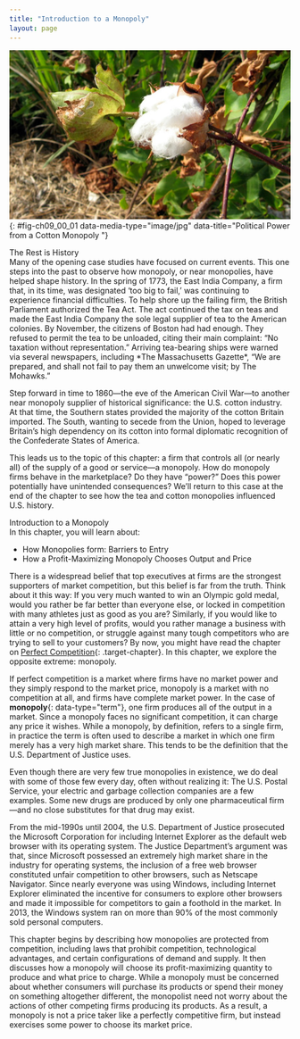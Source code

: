 ```yaml
---
title: "Introduction to a Monopoly"
layout: page
---
```



<?cnx.eoc class="summary" title="Chapter Review"?>

<?cnx.eoc class="self-check-questions" title="Self-Check Questions"?>

<?cnx.eoc class="review-questions" title="Review Questions"?>

<?cnx.eoc class="critical-thinking" title="Critical Thinking Questions"?>

<?cnx.eoc class="problems" title="Problems"?>

<?cnx.eoc class="references" title="References"?>

 ![The image is a photograph of a cotton plant.](../resources/CNX_Econ_C09_000.jpg "In the mid-nineteenth century, the United States, specifically the Southern states, had a near monopoly in the cotton supplied to Great Britain. These states attempted to leverage this economic power into political power&#x2014;trying to sway Great Britain to formally recognize the Confederate States of America. (Credit: modification of work by &#x201C;ashleylovespizza&#x201D;/Flickr Creative Commons)"){: #fig-ch09_00_01 data-media-type="image/jpg" data-title="Political Power from a Cotton Monopoly "}

<div data-type="note" class="economics bringhome" markdown="1">
<div data-type="title">
The Rest is History
</div>
Many of the opening case studies have focused on current events. This one steps into the past to observe how monopoly, or near monopolies, have helped shape history. In the spring of 1773, the East India Company, a firm that, in its time, was designated ‘too big to fail,’ was continuing to experience financial difficulties. To help shore up the failing firm, the British Parliament authorized the Tea Act. The act continued the tax on teas and made the East India Company the sole legal supplier of tea to the American colonies. By November, the citizens of Boston had had enough. They refused to permit the tea to be unloaded, citing their main complaint: “No taxation without representation.” Arriving tea-bearing ships were warned via several newspapers, including *The Massachusetts Gazette*, “We are prepared, and shall not fail to pay them an unwelcome visit; by The Mohawks.”

Step forward in time to 1860—the eve of the American Civil War—to another near monopoly supplier of historical significance: the U.S. cotton industry. At that time, the Southern states provided the majority of the cotton Britain imported. The South, wanting to secede from the Union, hoped to leverage Britain’s high dependency on its cotton into formal diplomatic recognition of the Confederate States of America.

This leads us to the topic of this chapter: a firm that controls all (or nearly all) of the supply of a good or service—a monopoly. How do monopoly firms behave in the marketplace? Do they have “power?” Does this power potentially have unintended consequences? We’ll return to this case at the end of the chapter to see how the tea and cotton monopolies influenced U.S. history.

</div>

<div data-type="note" class="economics chapter-objectives" markdown="1">
<div data-type="title">
Introduction to a Monopoly
</div>
In this chapter, you will learn about:

* How Monopolies form: Barriers to Entry
* How a Profit-Maximizing Monopoly Chooses Output and Price

</div>

There is a widespread belief that top executives at firms are the strongest supporters of market competition, but this belief is far from the truth. Think about it this way: If you very much wanted to win an Olympic gold medal, would you rather be far better than everyone else, or locked in competition with many athletes just as good as you are? Similarly, if you would like to attain a very high level of profits, would you rather manage a business with little or no competition, or struggle against many tough competitors who are trying to sell to your customers? By now, you might have read the chapter on [Perfect Competition](/m48645){: .target-chapter}. In this chapter, we explore the opposite extreme: monopoly.

If perfect competition is a market where firms have no market power and they simply respond to the market price, monopoly is a market with no competition at all, and firms have complete market power. In the case of **monopoly**{: data-type="term"}, one firm produces all of the output in a market. Since a monopoly faces no significant competition, it can charge any price it wishes. While a monopoly, by definition, refers to a single firm, in practice the term is often used to describe a market in which one firm merely has a very high market share. This tends to be the definition that the U.S. Department of Justice uses.

Even though there are very few true monopolies in existence, we do deal with some of those few every day, often without realizing it: The U.S. Postal Service, your electric and garbage collection companies are a few examples. Some new drugs are produced by only one pharmaceutical firm—and no close substitutes for that drug may exist.

From the mid-1990s until 2004, the U.S. Department of Justice prosecuted the Microsoft Corporation for including Internet Explorer as the default web browser with its operating system. The Justice Department’s argument was that, since Microsoft possessed an extremely high market share in the industry for operating systems, the inclusion of a free web browser constituted unfair competition to other browsers, such as Netscape Navigator. Since nearly everyone was using Windows, including Internet Explorer eliminated the incentive for consumers to explore other browsers and made it impossible for competitors to gain a foothold in the market. In 2013, the Windows system ran on more than 90% of the most commonly sold personal computers.

This chapter begins by describing how monopolies are protected from competition, including laws that prohibit competition, technological advantages, and certain configurations of demand and supply. It then discusses how a monopoly will choose its profit-maximizing quantity to produce and what price to charge. While a monopoly must be concerned about whether consumers will purchase its products or spend their money on something altogether different, the monopolist need not worry about the actions of other competing firms producing its products. As a result, a monopoly is not a price taker like a perfectly competitive firm, but instead exercises some power to choose its market price.

